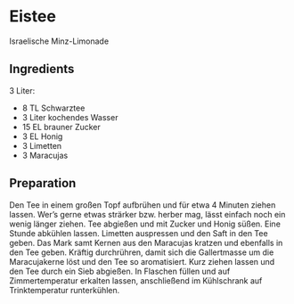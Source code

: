 Eistee
======

Israelische Minz-Limonade

Ingredients
-----------

3 Liter:

- 8 TL Schwarztee
- 3 Liter kochendes Wasser
- 15 EL brauner Zucker
- 3 EL Honig
- 3 Limetten
- 3 Maracujas


Preparation
-----------

Den Tee in einem großen Topf aufbrühen und für etwa 4 Minuten ziehen lassen. Wer’s gerne etwas strärker bzw. herber mag, lässt einfach noch ein wenig länger ziehen. Tee abgießen und mit Zucker und Honig süßen. Eine Stunde abkühlen lassen. Limetten auspressen und den Saft in den Tee geben. Das Mark samt Kernen aus den Maracujas kratzen und ebenfalls in den Tee geben. Kräftig durchrühren, damit sich die Gallertmasse um die Maracujakerne löst und den Tee so aromatisiert. Kurz ziehen lassen und den Tee durch ein Sieb abgießen. In Flaschen füllen und auf Zimmertemperatur erkalten lassen, anschließend im Kühlschrank auf Trinktemperatur runterkühlen.